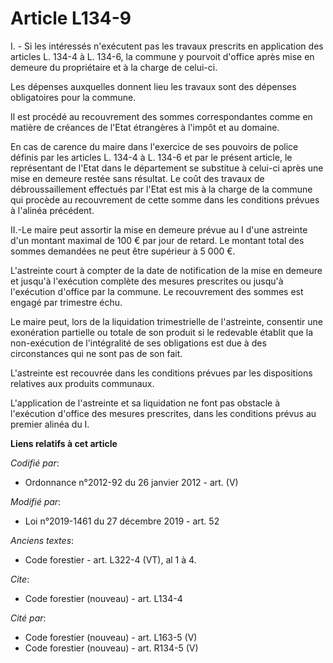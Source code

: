 # Article L134-9

I. - Si les intéressés n'exécutent pas les travaux prescrits en application des articles L. 134-4 à L. 134-6, la commune y
pourvoit d'office après mise en demeure du propriétaire et à la charge de celui-ci.

Les dépenses auxquelles donnent lieu les travaux sont des dépenses obligatoires pour la commune.

Il est procédé au recouvrement des sommes correspondantes comme en matière de créances de l'Etat étrangères à l'impôt et au
domaine.

En cas de carence du maire dans l'exercice de ses pouvoirs de police définis par les articles L. 134-4 à L. 134-6 et par le
présent article, le représentant de l'Etat dans le département se substitue à celui-ci après une mise en demeure restée sans
résultat. Le coût des travaux de débroussaillement effectués par l'Etat est mis à la charge de la commune qui procède au
recouvrement de cette somme dans les conditions prévues à l'alinéa précédent.

II.-Le maire peut assortir la mise en demeure prévue au I d'une astreinte d'un montant maximal de 100 € par jour de retard.
Le montant total des sommes demandées ne peut être supérieur à 5 000 €.

L'astreinte court à compter de la date de notification de la mise en demeure et jusqu'à l'exécution complète des mesures
prescrites ou jusqu'à l'exécution d'office par la commune. Le recouvrement des sommes est engagé par trimestre échu.

Le maire peut, lors de la liquidation trimestrielle de l'astreinte, consentir une exonération partielle ou totale de son
produit si le redevable établit que la non-exécution de l'intégralité de ses obligations est due à des circonstances qui ne
sont pas de son fait.

L'astreinte est recouvrée dans les conditions prévues par les dispositions relatives aux produits communaux.

L'application de l'astreinte et sa liquidation ne font pas obstacle à l'exécution d'office des mesures prescrites, dans les
conditions prévus au premier alinéa du I.

**Liens relatifs à cet article**

_Codifié par_:

  - Ordonnance n°2012-92 du 26 janvier 2012 - art. (V)

_Modifié par_:

  - Loi n°2019-1461 du 27 décembre 2019 - art. 52

_Anciens textes_:

  - Code forestier - art. L322-4 (VT), al 1 à 4.

_Cite_:

  - Code forestier (nouveau) - art. L134-4

_Cité par_:

  - Code forestier (nouveau) - art. L163-5 (V)
  - Code forestier (nouveau) - art. R134-5 (V)
